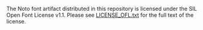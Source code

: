 The Noto font artifact distributed in this repository is licensed under the SIL Open Font License v1.1.  Please see [LICENSE_OFL.txt](LICENSE_OFL.txt) for the full text of the license.